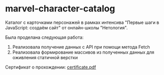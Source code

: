 # marvel-character-catalog

Каталог с карточками персонажей в рамках интенсива "Первые шаги в JavaScript: создаём сайт" от онлайн-школы "Нетология".

Была проделана следующая работа:
1. Реализовала получение данных с API при помощи метода Fetch
2. Реализовала формирование массивов из полученных данных для оживления статичной верстки

Сертификат о прохождении:
[certificate.pdf](https://github.com/farinena/marvel-character-catalog/files/10096239/certificate.pdf)
